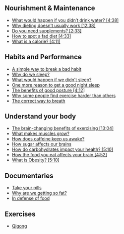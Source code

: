 ## Nourishment & Maintenance
- [What would happen if you didn’t drink water? [4:38]](https://www.ted.com/talks/mia_nacamulli_what_would_happen_if_you_didn_t_drink_water)
- [Why dieting doesn't usually work [12:38]](https://www.ted.com/talks/sandra_aamodt_why_dieting_doesn_t_usually_work)
- [Do you need supplements? [2:33]](https://www.youtube.com/watch?v=NIeFXPGS7-A)
- [How to spot a fad diet [4:33]](https://www.youtube.com/watch?v=8V15Z-yyiVg)
- [What is a calorie? [4:11]](https://www.youtube.com/watch?v=VEQaH4LruUo)


## Habits and Performance
- [A simple way to break a bad habit](https://www.ted.com/talks/judson_brewer_a_simple_way_to_break_a_bad_habit)
- [Why do we sleep?](https://www.ted.com/talks/russell_foster_why_do_we_sleep)
- [What would happen if we didn't sleep?](https://www.ted.com/talks/claudia_aguirre_what_would_happen_if_you_didn_t_sleep)
- [One more reason to get a good night sleep](https://www.ted.com/talks/jeff_iliff_one_more_reason_to_get_a_good_night_s_sleep)
- [The benefits of good posture [4:12]](https://www.ted.com/talks/murat_dalkilinc_the_benefits_of_good_posture)
- [Why some people find exercise harder than others](https://www.ted.com/talks/emily_balcetis_why_some_people_find_exercise_harder_than_others)
- [The correct way to breath](https://www.youtube.com/watch?v=ldNnKVGxabA)


## Understand your body
- [The brain-changing benefits of exercising [13:04]](https://www.ted.com/talks/wendy_suzuki_the_brain_changing_benefits_of_exercise)
- [What makes muscles grow?](https://www.ted.com/talks/jeffrey_siegel_what_makes_muscles_grow)
- [How does caffeine keep us awake?](https://www.youtube.com/watch?v=foLf5Bi9qXs)
- [How sugar affects our brains](https://www.ted.com/talks/nicole_avena_how_sugar_affects_the_brain)
- [How do carbohydrates impact your health? [5:10]](https://www.youtube.com/watch?v=wxzc_2c6GMg)
- [How the food you eat affects your brain [4:52]](https://www.youtube.com/watch?v=xyQY8a-ng6g)
- [What is Obesity? [5:10]](https://www.youtube.com/watch?v=-vNVG7XJpVE)


## Documentaries
- [Take your pills](https://www.netflix.com/watch/80117831)
- [Why are we getting so fat?](https://www.netflix.com/watch/81059649)
- [In defense of food](https://www.netflix.com/watch/80097071)


## Exercises
- [Qigong](https://www.youtube.com/watch?v=cwlvTcWR3Gs)
